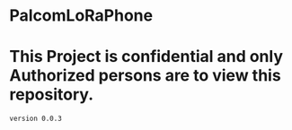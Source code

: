 # PalcomLoRaPhone
<h1><b>This Project is confidential and only Authorized persons are to view this repository.</b></h1>
<code>version 0.0.3</code>
